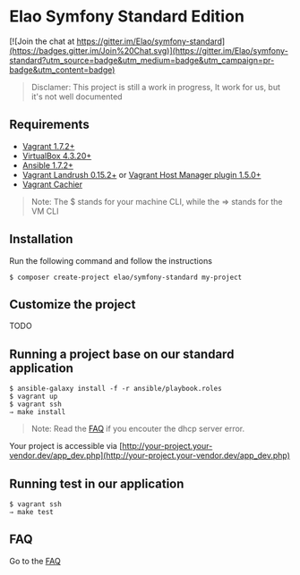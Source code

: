Elao Symfony Standard Edition
=============================

[![Join the chat at https://gitter.im/Elao/symfony-standard](https://badges.gitter.im/Join%20Chat.svg)](https://gitter.im/Elao/symfony-standard?utm_source=badge&utm_medium=badge&utm_campaign=pr-badge&utm_content=badge)

> Disclamer: This project is still a work in progress, It work for us, but it's not well documented

Requirements
------------

 * [Vagrant 1.7.2+](http://www.vagrantup.com/downloads.html)
 * [VirtualBox 4.3.20+](https://www.virtualbox.org/wiki/Downloads)
 * [Ansible 1.7.2+](http://docs.ansible.com/intro_installation.html)
 * [Vagrant Landrush 0.15.2+](https://github.com/phinze/landrush) or [Vagrant Host Manager plugin 1.5.0+](https://github.com/smdahlen/vagrant-hostmanager)
 * [Vagrant Cachier](http://fgrehm.viewdocs.io/vagrant-cachier)

> Note: The $ stands for your machine CLI, while the ⇒ stands for the VM CLI

Installation
------------

Run the following command and follow the instructions

    $ composer create-project elao/symfony-standard my-project

Customize the project
---------------------

TODO

Running a project base on our standard application
--------------------------------------------------

    $ ansible-galaxy install -f -r ansible/playbook.roles
    $ vagrant up
    $ vagrant ssh
    ⇒ make install

> Note: Read the [FAQ](https://github.com/Elao/symfony-standard/wiki/FAQ) if you encouter the dhcp server error.

Your project is accessible via [http://your-project.your-vendor.dev/app_dev.php](http://your-project.your-vendor.dev/app_dev.php)

Running test in our application
-------------------------------

    $ vagrant ssh
    ⇒ make test

FAQ
---

Go to the [FAQ](https://github.com/Elao/symfony-standard/wiki/FAQ)
